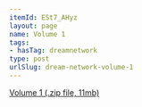 ```yaml
---
itemId: ESt7_AHyz
layout: page
name: Volume 1
tags:
- hasTag: dreamnetwork
type: post
urlSlug: dream-network-volume-1
---
```

<a href="../files/Volume_1.zip" download>Volume 1 (.zip file, 11mb)</a>